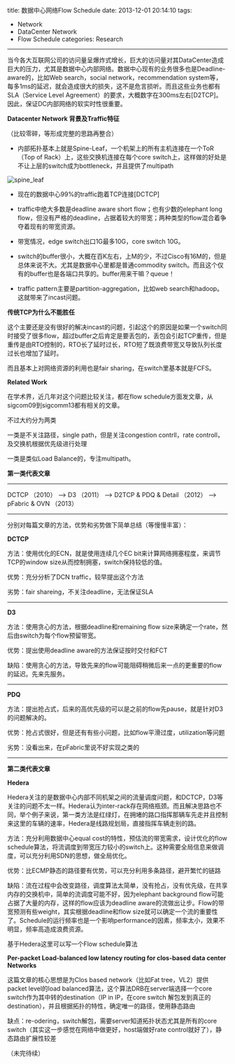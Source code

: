 title: 数据中心网络Flow Schedule
date: 2013-12-01 20:14:10
tags: 
- Network
- DataCenter Network
- Flow Schedule
categories: Research
---


当今各大互联网公司的访问量呈爆炸式增长，巨大的访问量对其DataCenter造成巨大的压力，尤其是数据中心内部网络。数据中心现有的业务很多也是Deadline-aware的，比如Web search，social network，recommendation system等，每多1ms的延迟，就会造成很大的损失，这不是危言损听。而且这些业务也都有SLA（Service Level Agreement）的要求，大概数字在300ms左右[D2TCP]。因此，保证DC内部网络的软实时性很重要。

<!--more-->

**Datacenter Network 背景及Traffic特征**

（比较零碎，等形成完整的思路再整合）


- 内部拓扑基本上就是Spine-Leaf，一个机架上的所有主机连接在一个ToR（Top of Rack）上，这些交换机连接在每个core switch上，这样做的好处是不让上层的switch成为bottleneck，并且提供了multipath

![spine_leaf](/img/spine_leaf.png)




- 现在的数据中心99%的traffic跑着TCP连接[DCTCP]


- traffic中绝大多数是deadline aware short flow；也有少数的elephant long flow，但没有严格的deadline，占据着较大的带宽；两种类型的flow混合着争夺着现有的带宽资源。


- 带宽情况，edge switch出口1G最多10G，core switch 10G。


- switch的buffer很小，大概在百K左右，上M的少，不过Cisco有16M的，但是总体来说不大。尤其是数据中心里都是普通commodity switch。而且这个仅有的buffer也是各端口共享的。buffer用来干嘛？queue！


- traffic pattern主要是partition-aggregation，比如web search和hadoop。这就带来了incast问题。


**传统TCP为什么不能胜任**

这个主要还是没有很好的解决incast的问题，引起这个的原因是如果一个switch同时接受了很多flow，超过buffer之后肯定是要丢包的，丢包会引起TCP重传，但是重传是由RTO控制的，RTO长了延时过长，RTO短了既浪费带宽又导致队列长度过长也增加了延时。

而且基本上对网络资源的利用也是fair sharing，在switch里基本就是FCFS。

**Related Work**

在学术界，近几年对这个问题比较关注，都在flow schedule方面发文章，从sigcom09到sigcomm13都有相关的文章。

不过大约分为两类

一类是不关注路径，single path，但是关注congestion contrll，rate controll，及交换机根据优先级进行处理

一类是类似Load Balance的，专注multipath。

**第一类代表文章**

----------

DCTCP （2010） --> D3 （2011） --> D2TCP & PDQ & Detail （2012） --> pFabric & OVN （2013）


----------

分别对每篇文章的方法，优势和劣势做下简单总结（等慢慢丰富）：

**DCTCP**

方法：使用优化的ECN，就是使用连续几个EC bit来计算网络拥塞程度，来调节TCP的window size从而控制拥塞，switch保持较低的值。

优势：充分分析了DCN traffic，较早提出这个方法

劣势：fair shareing，不关注deadline，无法保证SLA

----------

**D3**

方法：使用贪心的方法，根据deadline和remaining flow size来确定一个rate，然后由switch为每个flow预留带宽。

优势：提出使用deadline aware的方法保证按时交付和FCT

缺陷：使用贪心的方法，导致先来的flow可能阻碍稍微后来一点的更重要的flow的延迟。先来先服务。

----------


**PDQ**

方法：提出抢占式，后来的高优先级的可以是之前的flow先pause，就是针对D3的问题解决的。

优势：抢占式很好，但是还有有些小问题，比如flow平滑过度，utilization等问题

劣势：没看出来，在pFabric里说不好实现之类的

----------

**第二类代表文章**

**Hedera**

Hedera关注的是数据中心内部不同机架之间的流量调度问题，和DCTCP，D3等关注的问题不太一样。Hedera认为inter-rack存在网络瓶颈。而且解决思路也不同，举个例子来说，第一类方法是红绿灯，在拥堵的路口指挥那辆车先走并且控制来这里的车辆的速率，Hedera是线路规划局，直接指挥车辆走别的路。

方法：充分利用数据中心equal cost的特性，预估流的带宽需求，设计优化的flow schedule算法，将流调度到带宽压力较小的switch上。这种需要全局信息来做调度，可以充分利用SDN的思想，做全局优化。

优势：比ECMP静态的路径要有优势，可以充分利用多条路径，避开繁忙的链路

缺陷：流在过程中会改变路径，调度算法太简单，没有抢占，没有优先级，在共享内存的交换机中，简单的流调度可能不好，因为elephant background flow可能占据了大量的内存，这样的flow应该为deadline aware的流做出让步。Flow的带宽预测有些weight，其实根据deadline和flow size就可以确定一个流的重要性了。Schedule的运行频率也是一个影响performance的因素，频率太小，效果不明显，频率高造成浪费资源。

基于Hedera这里可以写一个Flow schedule算法

**Per-packet Load-balanced low latency routing for clos-based data center Networks**

这篇文章的核心思想是为Clos based network（比如Fat tree，VL2）提供packet level的load balanced算法，这个算法DRB在server端选择一个core switch作为其中转的destination（IP in IP，在core switch 解包发到真正的destination），并且根据拓扑的特性，确定唯一的路径，使用静态路由

缺点：re-odering，switch解包，需要server知道拓扑状态尤其是所有的core switch（其实这一步感觉在网络中做更好，host端做好rate control就好了），静态路由扩展性较差

（未完待续）